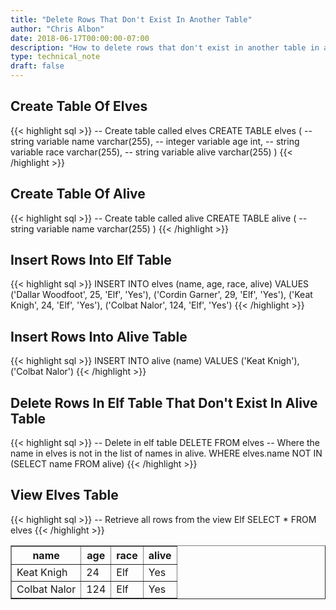```yaml
---
title: "Delete Rows That Don't Exist In Another Table"
author: "Chris Albon"
date: 2018-06-17T00:00:00-07:00
description: "How to delete rows that don't exist in another table in an SQL database."
type: technical_note
draft: false
---
```


## Create Table Of Elves

{{< highlight sql >}}
-- Create table called elves
CREATE TABLE elves (
    -- string variable
    name varchar(255),
    -- integer variable
    age int,
    -- string variable
    race varchar(255),
    -- string variable
    alive varchar(255)
)
{{< /highlight >}}

## Create Table Of Alive

{{< highlight sql >}}
-- Create table called alive
CREATE TABLE alive (
    -- string variable
    name varchar(255)
)
{{< /highlight >}}

## Insert Rows Into Elf Table

{{< highlight sql >}}
INSERT INTO elves (name, age, race, alive)
VALUES ('Dallar Woodfoot', 25, 'Elf', 'Yes'),
       ('Cordin Garner', 29, 'Elf', 'Yes'),
       ('Keat Knigh', 24, 'Elf', 'Yes'),
       ('Colbat Nalor', 124, 'Elf', 'Yes')
{{< /highlight >}}

## Insert Rows Into Alive Table

{{< highlight sql >}}
INSERT INTO alive (name)
VALUES ('Keat Knigh'),
       ('Colbat Nalor')
{{< /highlight >}}

## Delete Rows In Elf Table That Don't Exist In Alive Table

{{< highlight sql >}}
-- Delete in elf table
DELETE FROM elves
-- Where the name in elves is not in the list of names in alive.
WHERE elves.name NOT IN (SELECT name FROM alive)
{{< /highlight >}}

## View Elves Table

{{< highlight sql >}}
-- Retrieve all rows from the view Elf
SELECT * FROM elves
{{< /highlight >}}
<table border="1" style="border-collapse:collapse">
<tr><th>name</th><th>age</th><th>race</th><th>alive</th></tr>
<tr><td>Keat Knigh</td><td>24</td><td>Elf</td><td>Yes</td></tr>
<tr><td>Colbat Nalor</td><td>124</td><td>Elf</td><td>Yes</td></tr></table>